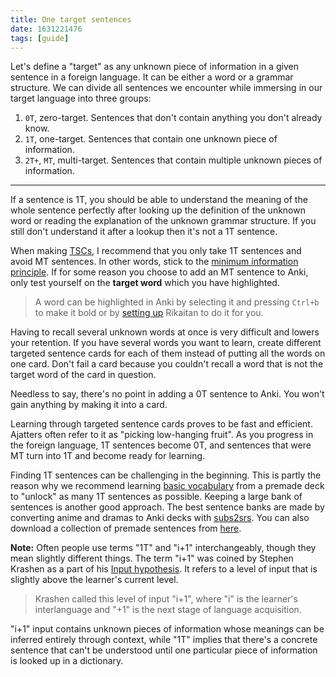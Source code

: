 ```yaml
---
title: One target sentences
date: 1631221476
tags: [guide]
---
```


Let's define a "target" as any unknown piece of information
in a given sentence in a foreign language.
It can be either a word or a grammar structure.
We can divide all sentences we encounter while immersing in our target language into three groups:

1) `0T`, zero-target.
Sentences that don't contain anything you don't already know.
1) `1T`, one-target.
Sentences that contain one unknown piece of information.
1) `2T+`, `MT`, multi-target.
Sentences that contain multiple unknown pieces of information.

****

If a sentence is 1T,
you should be able to understand the meaning of the whole sentence perfectly
after looking up the definition of the unknown word
or reading the explanation of the unknown grammar structure.
If you still don't understand it after a lookup then it's not a 1T sentence.

When making
[TSCs](discussing-various-card-templates.html#targeted-sentence-cards),
I recommend that you only take 1T sentences and avoid MT sentences.
In other words, stick to the
[minimum information principle](https://web.archive.org/web/20140605022438if_/http://www.super-memory.com/articles/20rules.htm#minimum%20information%20principle).
If for some reason you choose to add an MT sentence to Anki,
only test yourself on the **target word** which you have highlighted.

> A word can be highlighted in Anki by selecting it and pressing `Ctrl+b` to make it bold
> or by [setting up](setting-up-yomichan.html#settings-overview) Rikaitan to do it for you.

Having to recall several unknown words at once is very difficult
and lowers your retention.
If you have several words you want to learn,
create different targeted sentence cards for each of them
instead of putting all the words on one card.
Don't fail a card because you couldn't recall a word
that is not the target word of the card in question.

Needless to say,
there's no point in adding a 0T sentence to Anki.
You won't gain anything by making it into a card.

Learning through targeted sentence cards proves to be fast and efficient.
Ajatters often refer to it as "picking low-hanging fruit".
As you progress in the foreign language,
1T sentences become 0T,
and sentences that were MT turn into 1T and become ready for learning.

Finding 1T sentences can be challenging in the beginning.
This is partly the reason why we recommend learning
[basic vocabulary](basic-vocabulary.html)
from a premade deck
to "unlock" as many 1T sentences as possible.
Keeping a large bank of sentences is another good approach.
The best sentence banks are made by converting anime and dramas to Anki decks with
[subs2srs](our-immersion-learning-toolset.html#subs2srs).
You can also download a collection of premade sentences from
[here](ankidrone-sentence-pack.html).

**Note:** Often people use terms "1T" and "i+1" interchangeably,
though they mean slightly different things.
The term "i+1" was coined by Stephen Krashen
as a part of his
[Input hypothesis](https://wikipedia.org/wiki/Input_hypothesis?lang=en).
It refers to a level of input that is slightly above the learner's current level.

> Krashen called this level of input "i+1",
> where "i" is the learner's interlanguage
> and "+1" is the next stage of language acquisition.

"i+1" input contains unknown pieces of information
whose meanings can be inferred entirely through context,
while "1T" implies that there's a concrete sentence that can't be understood
until one particular piece of information is looked up in a dictionary.

